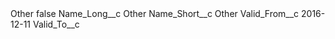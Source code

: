 <?xml version="1.0" encoding="UTF-8"?>
<CustomMetadata xmlns="http://soap.sforce.com/2006/04/metadata" xmlns:xsi="http://www.w3.org/2001/XMLSchema-instance" xmlns:xsd="http://www.w3.org/2001/XMLSchema">
    <label>Other</label>
    <protected>false</protected>
    <values>
        <field>Name_Long__c</field>
        <value xsi:type="xsd:string">Other</value>
    </values>
    <values>
        <field>Name_Short__c</field>
        <value xsi:type="xsd:string">Other</value>
    </values>
    <values>
        <field>Valid_From__c</field>
        <value xsi:type="xsd:date">2016-12-11</value>
    </values>
    <values>
        <field>Valid_To__c</field>
        <value xsi:nil="true"/>
    </values>
</CustomMetadata>

